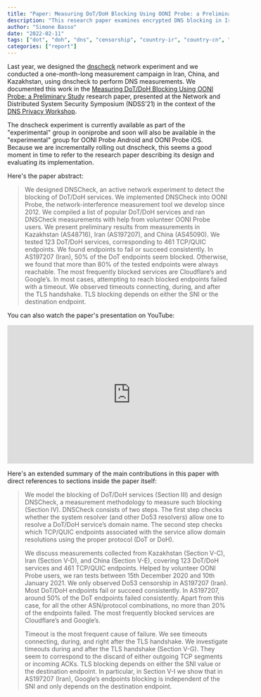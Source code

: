 ```yaml
---
title: "Paper: Measuring DoT/DoH Blocking Using OONI Probe: a Preliminary Study"
description: "This research paper examines encrypted DNS blocking in Iran, China, and Kazakhstan."
author: "Simone Basso"
date: "2022-02-11"
tags: ["dot", "doh", "dns", "censorship", "country-ir", "country-cn", "country-kz", "paper"]
categories: ["report"]
---
```


Last year, we designed the [dnscheck](https://github.com/ooni/spec/blob/master/nettests/ts-028-dnscheck.md)
network experiment and we conducted a one-month-long measurement campaign in Iran, China, and
Kazakhstan, using dnscheck to perform DNS measurements. We documented this work in the [Measuring
DoT/DoH Blocking Using OONI Probe: a Preliminary Study](https://www.ndss-symposium.org/wp-content/uploads/dnspriv21-02-paper.pdf)
research paper, presented at the Network and Distributed System Security Symposium (NDSS’21) in
the context of the [DNS Privacy Workshop](https://www.ndss-symposium.org/ndss-program/dns-privacy-2021/).

The dnscheck experiment is currently available as part of the "experimental" group in ooniprobe and soon
will also be available in the "experimental" group for OONI Probe Android and OONI Probe iOS. Because
we are incrementally rolling out dnscheck, this seems a good moment in time to refer to the research paper
describing its design and evaluating its implementation.

Here's the paper abstract:

> We designed DNSCheck, an active network experiment to detect the blocking of DoT/DoH
> services. We implemented DNSCheck into OONI Probe, the network-interference
> measurement tool we develop since 2012. We compiled a list of popular DoT/DoH
> services and ran DNSCheck measurements with help from volunteer OONI Probe users. We present
> preliminary results from measurements in Kazakhstan (AS48716), Iran (AS197207), and China
> (AS45090). We tested 123 DoT/DoH services, corresponding to 461 TCP/QUIC endpoints. We
> found endpoints to fail or succeed consistently. In AS197207 (Iran), 50% of the DoT endpoints
> seem blocked. Otherwise, we found that more than 80% of the tested endpoints were always
> reachable. The most frequently blocked services are Cloudflare’s and Google’s. In most cases,
> attempting to reach blocked endpoints failed with a timeout. We observed timeouts
> connecting, during, and after the TLS handshake. TLS blocking depends on either
> the SNI or the destination endpoint.

You can also watch the paper's presentation on YouTube:

<iframe width="560" height="315" src="https://www.youtube-nocookie.com/embed/wggz3CcctO0?start=1859"
        title="YouTube video player" frameborder="0"
        allow="accelerometer; autoplay; clipboard-write; encrypted-media; gyroscope; picture-in-picture"
        allowfullscreen></iframe>

Here's an extended summary of the main contributions in this paper with
direct references to sections inside the paper itself:

> We model the blocking of DoT/DoH services (Section III)
> and design DNSCheck, a measurement methodology to measure
> such blocking (Section IV). DNSCheck consists of two
> steps. The first step checks whether the system resolver
> (and other Do53 resolvers) allow one to resolve a DoT/DoH
> service’s domain name. The second step checks which
> TCP/QUIC endpoints associated with the service allow domain
> resolutions using the proper protocol (DoT or DoH).
> 
> We discuss measurements collected from Kazakhstan (Section V-C),
> Iran (Section V-D), and China (Section V-E),
> covering 123 DoT/DoH services and 461 TCP/QUIC endpoints.
> Helped by volunteer OONI Probe users, we ran tests
> between 15th December 2020 and 10th January 2021. We
> only observed Do53 censorship in AS197207 (Iran). Most
> DoT/DoH endpoints fail or succeed consistently. In AS197207,
> around 50% of the DoT endpoints failed consistently. Apart
> from this case, for all the other ASN/protocol combinations,
> no more than 20% of the endpoints failed. The most frequently
> blocked services are Cloudflare’s and Google’s.
>
> Timeout is the most frequent cause of failure. We see timeouts
> connecting, during, and right after the TLS handshake.
> We investigate timeouts during and after the TLS handshake
> (Section V-G). They seem to correspond to the discard of
> either outgoing TCP segments or incoming ACKs.
> TLS blocking depends on either the SNI value or the destination
> endpoint. In particular, in Section V-I we show that in
> AS197207 (Iran), Google’s endpoints blocking is independent
> of the SNI and only depends on the destination endpoint.
